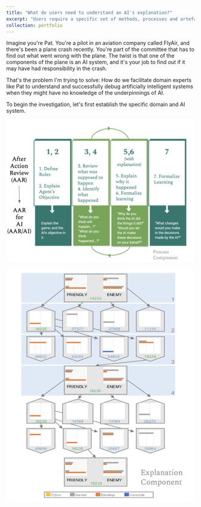 ```yaml
---
title: "What do users need to understand an AI's explanation?"
excerpt: "Users require a specific set of methods, processes and artefacts to understand and reasonably use an AI's explanation.<br/><img src='/images/game_screen.pdf'>"
collection: portfolio
---
```


Imagine you're Pat. You're a pilot in an aviation company called FlyAir, and there's been a plane crash recently. You're part of the committee that has to find out what went wrong with the plane. The twist is that one of the components of the plane is an AI system, and it's your job to find out if it may have had responsibility in the crash.

That's the problem I'm trying to solve: How do we facilitate domain experts like Pat to understand and successfully debug artificially intelligent systems when they might have no knowledge of the underpinnings of AI.

To begin the investigation, let's first establish the specific domain and AI system.

![The AAR/AI process that helped users navigate the AI's explanation and domain](/images/aarai_process.png)

![The AI's (Reinforcement learning agent) explanation](/images/aarai_explanation.png)

<!-- Portfolio/Project items:

1. DPS Project (Beeline)
2. AITOE Project (aiRide)
3. OSU Project (DermaCare)
4. OSU Project (Unibrowser)
5. Anchor free topic modelling
6. VizRL?
7. Fractal implementation for BRVO?
9. PGM Project: Autoencoders? -->
